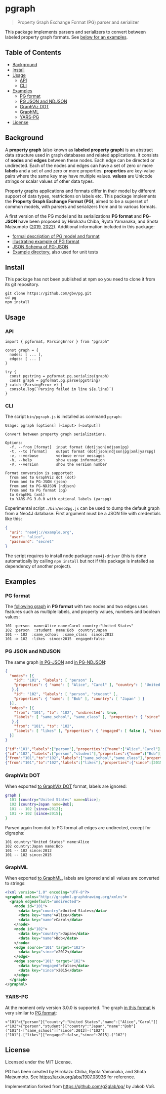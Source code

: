 # pgraph

> Property Graph Exchange Format (PG) parser and serializer

This package implements parsers and serializers to convert between labeled
property graph formats. See [below for an examples](#examples).

## Table of Contents

- [Background](#background)
- [Install](#install)
- [Usage](#usage)
  - [API](#api)
  - [CLI](#cli)
- [Examples](#examples)
  - [PG format](#pg-format)
  - [PG JSON and NDJSON](#pg-json-and-ndjson)
  - [GraphViz DOT](#graphviz-dot)
  - [GraphML](#graphml)
  - [YARS-PG](#yars-pg)
- [License](#license)

## Background

A **property graph** (also known as **labeled property graph**) is an abstract
data structure used in graph databases and related applications. It consists of
**nodes** and **edges** between these nodes. Each edge can be directed or
undirected.  Each of the nodes and edges can have a set of zero or more
**labels** and a set of and zero or more properties. **properties** are
key-value pairs where the same key may have multiple values. **values** are
Unicode strings or scalar values of other data types.

Property graphs applications and formats differ in their model by different
support of data types, restrictions on labels etc. This package implements the
**Property Graph Exchange Format (PG)**, aimed to be a superset of common
models, with parsers and serializers from and to various formats.

A first version of the PG model and its serializations **PG format** and
**PG-JSON** have been proposed by Hirokazu Chiba, Ryota Yamanaka, and Shota
Matsumoto ([2019](https://arxiv.org/abs/1907.03936),
[2022](https://arxiv.org/abs/2203.06393)). Additional information included in
this package:

- [formal description of PG model and format](docs/pg-format.md)
- [illustrating example of PG format](./docs/pg-format.pg)
- [JSON Schema of PG-JSON](pg-schema.json)
- [Example directory](examples), also used for unit tests

## Install

This package has not been published at npm so you need to clone it from its git repository.

~~~
git clone https://github.com/gbv/pg.git
cd pg
npm install
~~~

## Usage

### API

~~~
import { pgformat, ParsingError } from "pgraph"

const graph = {
  nodes: [ ... ],
  edges: [ ... ] 
}

try {
  const pgstring = pgformat.pg.serialize(graph)
  const graph = pgformat.pg.parse(pgstring)
} catch (ParsingError e) {
  console.log(`Parsing failed in line ${e.line}`)
}
~~~

### CLI

The script `bin/pgraph.js` is installed as command `pgraph`:

~~~
Usage: pgraph [options] [<input> [<output]]

Convert between property graph serializations.

Options:
  -f, --from [format]  input format (dot|json|ndjson|pg)
  -t, --to [format]    output format (dot|json|ndjson|pg|xml|yarspg)
  -v, --verbose        verbose error messages
  -h, --help           show usage information
  -V, --version        show the version number

Format conversion is supported:
  from and to GraphViz dot (dot)
  from and to PG-JSON (json)
  from and to PG-NDJSON (ndjson)
  from and to PG format (pg)
  to GraphML (xml)
  to YARS-PG 3.0.0 with optional labels (yarspg)
~~~

Experimental script `./bin/neo2pg.js` can be used to dump the default graph
from a Neo4J database. First argument must be a JSON file with credentials like
this:

~~~json
{
  "uri": "neo4j://example.org",
  "user": "alice",
  "password": "secret"
}
~~~

The script requires to install node package `neo4j-driver` (this is done
automatically by calling `npm install` but not if this package is installed as
dependency of another project).

## Examples

### PG format

The [following graph](examples/example.pg) in **PG format** with two nodes and
two edges uses features such as multiple labels, and property values, numbers
and boolean values:

~~~
101 :person  name:Alice name:Carol country:"United States"
102 :person  :student  name:Bob  country:Japan
101 -- 102  :same_school  :same_class  since:2012
101 -> 102  :likes  since:2015  engaged:false
~~~

### PG JSON and NDJSON

The same graph [in PG-JSON](examples/example.json) and [in
PG-NDJSON](examples/example.ndjson):

~~~json
{
  "nodes": [{
    "id": "101", "labels": [ "person" ],
    "properties": { "name": [ "Alice", "Carol" ], "country": [ "United States" ] }
   },{
    "id": "102", "labels": [ "person", "student" ],
    "properties": { "name": [ "Bob" ], "country": [ "Japan" ] }
  }],
  "edges": [{
    "from": "101", "to": "102", "undirected": true,
    "labels": [ "same_school", "same_class" ], "properties": { "since": [ 2012 ] }
   },{
    "from": "101", "to": "102",
    "labels": [ "likes" ], "properties": { "engaged": [ false ], "since": [ 2015 ] }
  }]
}
~~~

~~~json
{"id":"101","labels":["person"],"properties":{"name":["Alice","Carol"],"country":["United States"]}}
{"id":"102","labels":["person","student"],"properties":{"name":["Bob"],"country":["Japan"]}}
{"from":"101","to":"102","labels":["same_school","same_class"],"properties":{"since":[2012]},"undirected":true}
{"from":"101","to":"102","labels":["likes"],"properties":{"since":[2015],"engaged":[false]}}
~~~

### GraphViz DOT

When exported [to GraphViz DOT](examples/example.dot) format, labels are ignored:

~~~dot
graph {
  101 [country="United States" name=Alice];
  102 [country=Japan name=Bob];
  101 -- 102 [since=2012];
  101 -> 102 [since=2015];
}
~~~

Parsed again from dot to PG format all edges are undirected, except for digraphs:

~~~
101 country:"United States" name:Alice
102 country:Japan name:Bob
101 -- 102 since:2012
101 -- 102 since:2015
~~~

### GraphML

When exported [to GraphML](examples/example.xml), labels are ignored and all
values are converted to strings:

~~~xml
<?xml version="1.0" encoding="UTF-8"?>
<graphml xmlns="http://graphml.graphdrawing.org/xmlns">
  <graph edgedefault="undirected">
    <node id="101">
      <data key="country">United States</data>
      <data key="name">Alice</data>
      <data key="name">Carol</data>
    </node>
    <node id="102">
      <data key="country">Japan</data>
      <data key="name">Bob</data>
    </node>
    <edge source="101" target="102">
      <data key="since">2012</data>
    </edge>
    <edge source="101" target="102">
      <data key="engaged">false</data>
      <data key="since">2015</data>
    </edge>
  </graph>
</graphml>
~~~

### YARS-PG

At the moment only version 3.0.0 is supported. The graph [in this
format](examples/example.yarspg) is very similar to [PG format](#pg-format):

~~~
<"101">{"person"}["country":"United States","name":["Alice","Carol"]]
<"102">{"person","student"}["country":"Japan","name":"Bob"]
("101")-["same_school"]["since":2012]-("102")
("101")-["likes"]["engaged":false,"since":2015]-("102")
~~~

## License

Licensed under the MIT License.

PG has been created by Hirokazu Chiba, Ryota Yamanaka, and Shota Matsumoto.
See <https://arxiv.org/abs/1907.03936> for reference.

Implementation forked from <https://github.com/g2glab/pg/> by Jakob Voß.
